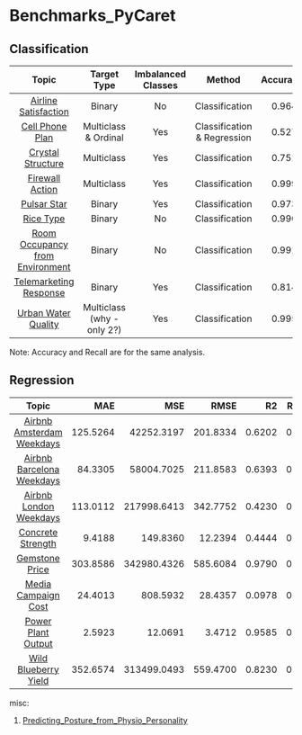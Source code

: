 # Benchmarks_PyCaret

## Classification
| Topic | Target Type | Imbalanced Classes | Method | Accuracy | Recall |
| :---: | :---------: | :----------------: | :----: | -------: | -----: |
| [Airline Satisfaction](https://github.com/a-donat/Benchmarks_PyCaret/blob/main/Predicting_Airline_Satisfaction.ipynb)| Binary | No | Classification | 0.9643 | 0.9421 |
| [Cell Phone Plan](https://github.com/a-donat/Benchmarks_PyCaret/blob/main/Predicting_Cell_Phone_Plan.ipynb)| Multiclass & Ordinal | Yes | Classification & Regression | 0.5274	|	0.5274 |
| [Crystal Structure](https://github.com/a-donat/Benchmarks_PyCaret/blob/main/Predicting_Crystal_Structure.ipynb)| Multiclass | Yes | Classification | 0.7510 |	0.7510 |
| [Firewall Action](https://github.com/a-donat/Benchmarks_PyCaret/blob/main/Predicting_Firewall_Action.ipynb)| Multiclass | Yes | Classification | 0.9992 |	0.9992 |
| [Pulsar Star](https://github.com/a-donat/Benchmarks_PyCaret/blob/main/Predicting_Pulsar_Star.ipynb)| Binary | Yes | Classification | 0.9731	|	0.8574 |
| [Rice Type](https://github.com/a-donat/Benchmarks_PyCaret/blob/main/Predicting_Rice_Type.ipynb)| Binary | No | Classification | 0.9901	|	0.9921 |
| [Room Occupancy from Environment](https://github.com/a-donat/Benchmarks_PyCaret/blob/main/Predicting_Room_Occupancy.ipynb)| Binary | No | Classification | 0.9913 |	0.9908 |
| [Telemarketing Response](https://github.com/a-donat/Benchmarks_PyCaret/blob/main/Predicting_Telemarketing_Response.ipynb)| Binary | Yes | Classification | 0.8142	|	0.6284|
| [Urban Water Quality](https://github.com/a-donat/Benchmarks_PyCaret/blob/main/Predicting_Urban_Water_Quality.ipynb)| Multiclass (why - only 2?) | Yes | Classification | 0.9958	|	0.9958|


Note: Accuracy and Recall are for the same analysis.

## Regression
| Topic | MAE	| MSE	| RMSE |	R2	| RMSLE	| MAPE |
| :---: | --: | --: | ---: | ---: | ----: | ---: |
| [Airbnb Amsterdam Weekdays](https://github.com/a-donat/Benchmarks_PyCaret/blob/main/Predicting_Amsterdam_Weekday_Airbnb.ipynb) | 125.5264	| 42252.3197	| 201.8334	| 0.6202	| 0.2933	| 0.2384 |
| [Airbnb Barcelona Weekdays](https://github.com/a-donat/Benchmarks_PyCaret/blob/main/Predicting_Barcelona_Weekday_Airbnb.ipynb) | 84.3305	| 58004.7025	| 211.8583	| 0.6393	| 0.3281	| 0.2739 |
| [Airbnb London Weekdays](https://github.com/a-donat/Benchmarks_PyCaret/blob/main/Predicting_London_Weekday_Airbnb.ipynb) | 113.0112	| 217998.6413	| 342.7752	| 0.4230	| 0.4094	| 0.2877 |
| [Concrete Strength](https://github.com/a-donat/Benchmarks_PyCaret/blob/main/Predicting_Concrete_Strength.ipynb) | 9.4188	| 149.8360	| 12.2394	| 0.4444	| 0.3840 | 0.3611 |
| [Gemstone Price](https://github.com/a-donat/Benchmarks_PyCaret/blob/main/Predicting_Gemstone_Price.ipynb) |303.8586	| 342980.4326	| 585.6084	| 0.9790	| 0.1136	| 0.0861 |
| [Media Campaign Cost](https://github.com/a-donat/Benchmarks_PyCaret/blob/main/Predicting_Media_Campaign_Cost.ipynb) | 24.4013	| 808.5932	| 28.4357	| 0.0978	| 0.3040	| 0.2817	|
| [Power Plant Output](https://github.com/a-donat/Benchmarks_PyCaret/blob/main/Predicting_Power_Plant_Output.ipynb) | 2.5923	| 12.0691	| 3.4712	| 0.9585	| 0.0077	| 0.0057 |
| [Wild Blueberry Yield](https://github.com/a-donat/Benchmarks_PyCaret/blob/main/Predicting_Wild_Blueberry_Yield.ipynb)| 352.6574	| 313499.0493	| 559.4700	| 0.8230	| 0.1009	| 0.0622|


misc:
1. [Predicting_Posture_from_Physio_Personality](https://github.com/a-donat/Benchmarks_PyCaret/blob/main/Predicting_Posture_from_Physio_Personality.ipynb)
